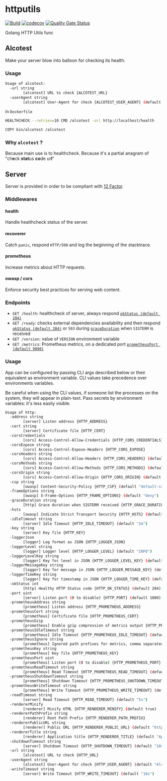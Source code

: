 # httputils

[![Build](https://github.com/ViBiOh/httputils/workflows/Build/badge.svg)](https://github.com/ViBiOh/httputils/actions)
[![codecov](https://codecov.io/gh/ViBiOh/httputils/branch/main/graph/badge.svg)](https://codecov.io/gh/ViBiOh/httputils)
[![Quality Gate Status](https://sonarcloud.io/api/project_badges/measure?project=ViBiOh_httputils&metric=alert_status)](https://sonarcloud.io/dashboard?id=ViBiOh_httputils)

Golang HTTP Utils func

## Alcotest

Make your server blow into balloon for checking its health.

### Usage

```bash
Usage of alcotest:
  -url string
        [alcotest] URL to check {ALCOTEST_URL}
  -userAgent string
        [alcotest] User-Agent for check {ALCOTEST_USER_AGENT} (default "Alcotest")
```

in `Dockerfile`

```bash
HEALTHCHECK --retries=10 CMD /alcotest -url http://localhost/health

COPY bin/alcotest /alcotest
```

### Why `alcotest` ?

Because main use is to healthcheck.
Because it's a partial anagram of "ch**e**ck **stat**us **co**de ur**l**"

## Server

Server is provided in order to be compliant with [12 Factor](https://12factor.net).

### Middlewares

#### health

Handle healthcheck status of the server.

#### recoverer

Catch `panic`, respond `HTTP/500` and log the beginning of the stacktrace.

#### prometheus

Increase metrics about HTTP requests.

#### owasp / cors

Enforce security best practices for serving web content.

### Endpoints

- `GET /health`: healthcheck of server, always respond [`okStatus (default 204)`](#usage)
- `GET /ready`: checks external dependencies availability and then respond [`okStatus (default 204)`](#usage) or `503` during [`graceDuration`](#usage) when `SIGTERM` is received
- `GET /version`: value of `VERSION` environment variable
- `GET /metrics`: Prometheus metrics, on a dedicated port [`prometheusPort (default 9090)`](#usage)

### Usage

App can be configured by passing CLI args described below or their equivalent as environment variable. CLI values take precedence over environments variables.

Be careful when using the CLI values, if someone list the processes on the system, they will appear in plain-text. Pass secrets by environment variables: it's less easily visible.

```bash
Usage of http:
  -address string
        [server] Listen address {HTTP_ADDRESS}
  -cert string
        [server] Certificate file {HTTP_CERT}
  -corsCredentials
        [cors] Access-Control-Allow-Credentials {HTTP_CORS_CREDENTIALS}
  -corsExpose string
        [cors] Access-Control-Expose-Headers {HTTP_CORS_EXPOSE}
  -corsHeaders string
        [cors] Access-Control-Allow-Headers {HTTP_CORS_HEADERS} (default "Content-Type")
  -corsMethods string
        [cors] Access-Control-Allow-Methods {HTTP_CORS_METHODS} (default "GET")
  -corsOrigin string
        [cors] Access-Control-Allow-Origin {HTTP_CORS_ORIGIN} (default "*")
  -csp string
        [owasp] Content-Security-Policy {HTTP_CSP} (default "default-src 'self'; base-uri 'self'")
  -frameOptions string
        [owasp] X-Frame-Options {HTTP_FRAME_OPTIONS} (default "deny")
  -graceDuration string
        [http] Grace duration when SIGTERM received {HTTP_GRACE_DURATION} (default "30s")
  -hsts
        [owasp] Indicate Strict Transport Security {HTTP_HSTS} (default true)
  -idleTimeout string
        [server] Idle Timeout {HTTP_IDLE_TIMEOUT} (default "2m")
  -key string
        [server] Key file {HTTP_KEY}
  -loggerJson
        [logger] Log format as JSON {HTTP_LOGGER_JSON}
  -loggerLevel string
        [logger] Logger level {HTTP_LOGGER_LEVEL} (default "INFO")
  -loggerLevelKey string
        [logger] Key for level in JSON {HTTP_LOGGER_LEVEL_KEY} (default "level")
  -loggerMessageKey string
        [logger] Key for message in JSON {HTTP_LOGGER_MESSAGE_KEY} (default "message")
  -loggerTimeKey string
        [logger] Key for timestamp in JSON {HTTP_LOGGER_TIME_KEY} (default "time")
  -okStatus int
        [http] Healthy HTTP Status code {HTTP_OK_STATUS} (default 204)
  -port uint
        [server] Listen port (0 to disable) {HTTP_PORT} (default 1080)
  -prometheusAddress string
        [prometheus] Listen address {HTTP_PROMETHEUS_ADDRESS}
  -prometheusCert string
        [prometheus] Certificate file {HTTP_PROMETHEUS_CERT}
  -prometheusGzip
        [prometheus] Enable gzip compression of metrics output {HTTP_PROMETHEUS_GZIP} (default true)
  -prometheusIdleTimeout string
        [prometheus] Idle Timeout {HTTP_PROMETHEUS_IDLE_TIMEOUT} (default "10s")
  -prometheusIgnore string
        [prometheus] Ignored path prefixes for metrics, comma separated {HTTP_PROMETHEUS_IGNORE}
  -prometheusKey string
        [prometheus] Key file {HTTP_PROMETHEUS_KEY}
  -prometheusPort uint
        [prometheus] Listen port (0 to disable) {HTTP_PROMETHEUS_PORT} (default 9090)
  -prometheusReadTimeout string
        [prometheus] Read Timeout {HTTP_PROMETHEUS_READ_TIMEOUT} (default "5s")
  -prometheusShutdownTimeout string
        [prometheus] Shutdown Timeout {HTTP_PROMETHEUS_SHUTDOWN_TIMEOUT} (default "5s")
  -prometheusWriteTimeout string
        [prometheus] Write Timeout {HTTP_PROMETHEUS_WRITE_TIMEOUT} (default "10s")
  -readTimeout string
        [server] Read Timeout {HTTP_READ_TIMEOUT} (default "5s")
  -rendererMinify
        [renderer] Minify HTML {HTTP_RENDERER_MINIFY} (default true)
  -rendererPathPrefix string
        [renderer] Root Path Prefix {HTTP_RENDERER_PATH_PREFIX}
  -rendererPublicURL string
        [renderer] Public URL {HTTP_RENDERER_PUBLIC_URL} (default "http://localhost")
  -rendererTitle string
        [renderer] Application title {HTTP_RENDERER_TITLE} (default "App")
  -shutdownTimeout string
        [server] Shutdown Timeout {HTTP_SHUTDOWN_TIMEOUT} (default "10s")
  -url string
        [alcotest] URL to check {HTTP_URL}
  -userAgent string
        [alcotest] User-Agent for check {HTTP_USER_AGENT} (default "Alcotest")
  -writeTimeout string
        [server] Write Timeout {HTTP_WRITE_TIMEOUT} (default "10s")
```
